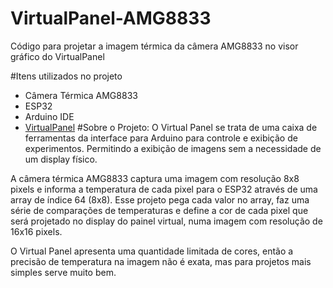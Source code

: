 # VirtualPanel-AMG8833
Código para projetar a imagem térmica da câmera AMG8833 no visor gráfico do VirtualPanel

#Itens utilizados no projeto
  - Câmera Térmica AMG8833
  - ESP32
  - Arduino IDE
  - <a href="https://github.com/JaapDanielse/VirtualPanel">VirtualPanel</a>
#Sobre o Projeto:
O Virtual Panel se trata de uma caixa de ferramentas da interface para Arduino para controle e exibição de experimentos. Permitindo a exibição de imagens sem a necessidade de um display físico.

A câmera térmica AMG8833 captura uma imagem com resolução 8x8 pixels e informa a temperatura de cada pixel para o ESP32 através de uma array de índice 64 (8x8). Esse projeto pega cada valor no array, faz uma série de comparações de temperaturas e define a cor de cada pixel que será projetado no display do painel virtual, numa imagem com resolução de 16x16 pixels.

O Virtual Panel apresenta uma quantidade limitada de cores, então a precisão de temperatura na imagem não é exata, mas para projetos mais simples serve muito bem.
